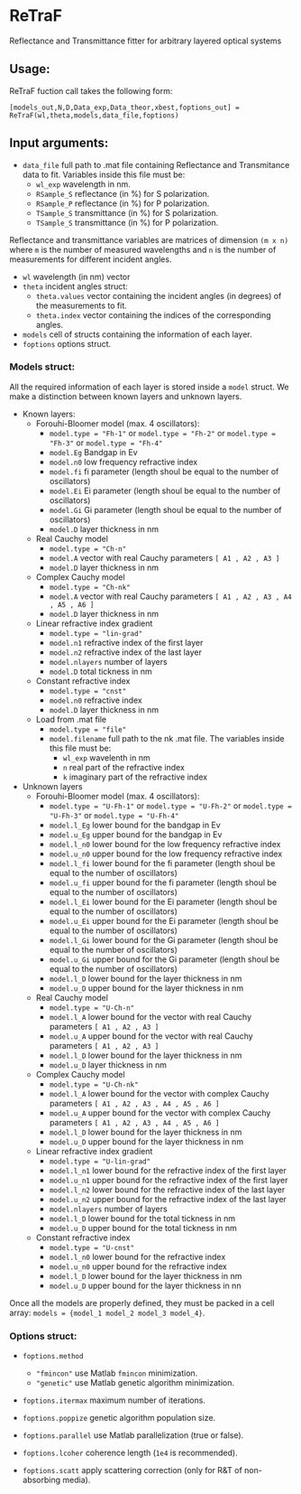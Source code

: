 # ReTraF
Reflectance and Transmittance fitter for arbitrary layered optical systems


## **Usage**:
ReTraF fuction call takes the following form:
```
[models_out,N,D,Data_exp,Data_theor,xbest,foptions_out] = ReTraF(wl,theta,models,data_file,foptions)
```
## Input arguments:

- ```data_file``` full path to .mat file containing Reflectance and Transmitance data to fit. Variables inside this file must be:
  - ```wl_exp``` wavelength in nm.
  - ```RSample_S``` reflectance (in %) for S polarization.
  - ```RSample_P``` reflectance (in %) for P polarization.
  - ```TSample_S``` transmittance (in %) for S polarization.
  - ```TSample_S``` transmittance (in %) for P polarization.

Reflectance and transmittance variables are matrices of dimension ```(m x n)``` where ```m``` is the number of measured wavelengths and ```n``` is the number of measurements for different incident angles.
- ```wl``` wavelength (in nm) vector
- ```theta``` incident angles struct:
   - ```theta.values``` vector containing the incident angles (in degrees) of the measurements to fit.
   - ```theta.index``` vector containing the indices of the corresponding angles.
 - ```models``` cell of structs containing the information of each layer.
 - ```foptions``` options struct.

### Models struct:
All the required information of each layer is stored inside a ```model``` struct. We make a distinction between known layers and unknown layers.
  - Known layers:
    - Forouhi-Bloomer model (max. 4 oscillators):
      - ```model.type = "Fh-1"``` or ```model.type = "Fh-2"``` or ```model.type = "Fh-3"``` or ```model.type = "Fh-4"```
      - ```model.Eg``` Bandgap in Ev
      - ```model.n0``` low frequency refractive index
      - ```model.fi``` fi parameter (length shoul be equal to the number of oscillators)
      - ```model.Ei``` Ei parameter (length shoul be equal to the number of oscillators)
      - ```model.Gi``` Gi parameter (length shoul be equal to the number of oscillators)
      - ```model.D``` layer thickness in nm
    - Real Cauchy model
      - ```model.type = "Ch-n"```
      - ```model.A``` vector with real Cauchy parameters ```[ A1 , A2 , A3 ]```
      - ```model.D``` layer thickness in nm
    - Complex Cauchy model
      - ```model.type = "Ch-nk"```
      - ```model.A``` vector with real Cauchy parameters ```[ A1 , A2 , A3 , A4 , A5 , A6 ]```
      - ```model.D``` layer thickness in nm
    - Linear refractive index gradient
      - ```model.type = "lin-grad"```
      - ```model.n1``` refractive index of the first layer
      - ```model.n2``` refractive index of the last layer
      - ```model.nlayers``` number of layers
      - ```model.D``` total tickness in nm
    - Constant refractive index
      - ```model.type = "cnst"```
      - ```model.n0``` refractive index
      - ```model.D``` layer thickness in nm
    - Load from .mat file
      - ```model.type = "file"```
      - ```model.filename``` full path to the nk .mat file. The variables inside this file must be:
        - ```wl_exp``` wavelenth in nm
        - ```n``` real part of the refractive index
        - ```k``` imaginary part of the refractive index
  - Unknown layers
      - Forouhi-Bloomer model (max. 4 oscillators):
        - ```model.type = "U-Fh-1"``` or ```model.type = "U-Fh-2"``` or ```model.type = "U-Fh-3"``` or ```model.type = "U-Fh-4"```
        - ```model.l_Eg``` lower bound for the bandgap in Ev
        - ```model.u_Eg``` upper bound for the bandgap in Ev
        - ```model.l_n0``` lower bound for the low frequency refractive index
        - ```model.u_n0``` upper bound for the low frequency refractive index
        - ```model.l_fi``` lower bound for the fi parameter (length shoul be equal to the number of oscillators)
        - ```model.u_fi``` upper bound for the fi parameter (length shoul be equal to the number of oscillators)
        - ```model.l_Ei``` lower bound for the Ei parameter (length shoul be equal to the number of oscillators)
        - ```model.u_Ei``` upper bound for the Ei parameter (length shoul be equal to the number of oscillators)
        - ```model.l_Gi``` lower bound for the Gi parameter (length shoul be equal to the number of oscillators)
        - ```model.u_Gi``` upper bound for the Gi parameter (length shoul be equal to the number of oscillators)
        - ```model.l_D```  lower bound for the layer thickness in nm
        - ```model.u_D```  upper bound for the layer thickness in nm
      - Real Cauchy model
        - ```model.type = "U-Ch-n"```
        - ```model.l_A```  lower bound for the vector with real Cauchy parameters ```[ A1 , A2 , A3 ]```
        - ```model.u_A```  upper bound for the vector with real Cauchy parameters ```[ A1 , A2 , A3 ]```
        - ```model.l_D```  lower bound for the layer thickness in nm
        - ```model.u_D```  layer thickness in nm
      - Complex Cauchy model
        - ```model.type = "U-Ch-nk"```
        - ```model.l_A```  lower bound for the vector with complex Cauchy parameters ```[ A1 , A2 , A3 , A4 , A5 , A6 ]```
        - ```model.u_A```  upper bound for the vector with complex Cauchy parameters ```[ A1 , A2 , A3 , A4 , A5 , A6 ]```
        - ```model.l_D```  lower bound for the layer thickness in nm
        - ```model.u_D```  upper bound for the layer thickness in nm
      - Linear refractive index gradient
        - ```model.type = "U-lin-grad"```
        - ```model.l_n1``` lower bound for the refractive index of the first layer
        - ```model.u_n1``` upper bound for the refractive index of the first layer
        - ```model.l_n2``` lower bound for the refractive index of the last layer
        - ```model.u_n2``` upper bound for the refractive index of the last layer
        - ```model.nlayers``` number of layers
        - ```model.l_D``` lower bound for the total tickness in nm
        - ```model.u_D``` upper bound for the total tickness in nm
      - Constant refractive index
        - ```model.type = "U-cnst"```
        - ```model.l_n0``` lower bound for the refractive index
        - ```model.u_n0``` upper bound for the refractive index
        - ```model.l_D```  lower bound for the layer thickness in nm
        - ```model.u_D```  upper bound for the layer thickness in nn

Once all the models are properly defined, they must be packed in a cell array: ```models = {model_1 model_2 model_3 model_4}```.

### Options struct:
- ```foptions.method```
  - ```"fmincon"``` use Matlab ```fmincon``` minimization.
  - ```"genetic"``` use Matlab genetic algorithm minimization.


- ```foptions.itermax``` maximum number of iterations.
- ```foptions.poppize``` genetic algorithm population size.
- ```foptions.parallel``` use Matlab parallelization (true or false).
- ```foptions.lcoher``` coherence length (```1e4``` is recommended).
- ```foptions.scatt``` apply scattering correction (only for R&T of non-absorbing media).
  
        
        
        
        
        
        
        
        
        
        
        
        
        
        
        
